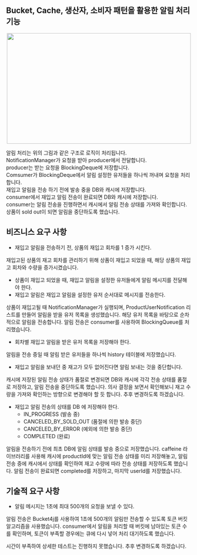 ## **Bucket, Cache, 생산자, 소비자 패턴을 활용한 알림 처리 기능**

<center><img src="https://github.com/user-attachments/assets/7f96bbb9-1e66-4c94-89da-8a65436c2739" width="500" height="300" /></center>

알림 처리는 위의 그림과 같은 구조로 로직이 처리됩니다.</br>
NotificationManager가 요청을 받아 producer에서 전달합니다.</br> producer는 받는 요청을 BlockingDeque에 저장합니다. </br>Comsumer가 BlockingDeque에서 알림 설정한 유저들을 하나씩 꺼내며 요청을 처리합니다. </br>
재입고 알림을 전송 하기 전에 발송 중을 DB와 캐시에 저장합니다. </br>consumer에서 재입고 알림 전송이 완료되면 DB와 캐시에 저장합니다.</br> consumer는 알림 전송을 진행하면서 캐시에서 알림 전송 상태를 가져와 확인합니다.</br> 상품이 sold out이 되면 알림을 중단하도록 했습니다.</br>

## **비즈니스 요구 사항**

- 재입고 알림을 전송하기 전, 상품의 재입고 회차를 1 증가 시킨다.

재입고된 상품의 재고 회차를 관리하기 위해 상품이 재입고 되었을 때, 해당 상품의 재입고 회차와 수량을 증가시켰습니다.


- 상품이 재입고 되었을 때, 재입고 알림을 설정한 유저들에게 알림 메시지를 전달해야 한다.
- 재입고 알림은 재입고 알림을 설정한 유저 순서대로 메시지를 전송한다.

상품이 재입고될 때 NotificationManager가 실행되며, ProductUserNotification 리스트를 만들어 알림을 받을 유저 목록을 생성했습니다. 해당 유저 목록을 바탕으로 순차적으로 알림을 전송합니다.
알림 전송은 consumer를 사용하여 BlockingQueue를 처리했습니다.

- 회차별 재입고 알림을 받은 유저 목록을 저장해야 한다.

알림을 전송 중일 때 알림 받은 유저들을 하나씩 history 테이블에 저장했습니다.

- 재입고 알림을 보내던 중 재고가 모두 없어진다면 알림 보내는 것을 중단합니다.

캐시에 저장된 알림 전송 상태가 품절로 변경되면 DB와 캐시에 각각 전송 상태를 품절로 저장하고, 알림 전송을 중단하도록 했습니다. 의사 결정을 보면서 확인해보니 재고 수량을 가져와 확인하는 방향으로 변경해야 할 듯 합니다. 추후 변경하도록 하겠습니다.

- 재입고 알림 전송의 상태를 DB 에 저장해야 한다.
    - IN_PROGRESS (발송 중)
    - CANCELED_BY_SOLD_OUT (품절에 의한 발송 중단)
    - CANCELED_BY_ERROR (예외에 의한 발송 중단)
    - COMPLETED (완료)


알림을 전송하기 전에 최초 DB에 알림 상태를 발송 중으로 저장했습니다.
caffeine 라이브러리를 사용해 캐시에 productId에 맞는 알림 전송 상태를 미리 저장해놓고, 알림 전송 중에 캐시에서 상태를 확인하여 재고 수량에 따라 전송 상태를 저장하도록 했습니다. 알림 전송이 완료되면 completed를 저장하고, 마지막 userId를 저장했습니다.


## 기술적 요구 사항

- 알림 메시지는 1초에 최대 500개의 요청을 보낼 수 있다.

알림 전송은 Bucket4j를 사용하여 1초에 500개의 알림만 전송할 수 있도록 토큰 버킷 알고리즘을 사용했습니다. consumer에서 알림을 처리할 때 버킷에 남아있는 토큰 수를 확인하며, 토큰이 부족할 경우에는 큐에 다시 넣어 처리 대기하도록 했습니다. 


시간이 부족하여 상세한 테스트는 진행하지 못했습니다. 추후 변경하도록 하겠습니다.
